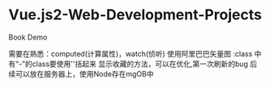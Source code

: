 # Vue.js2-Web-Development-Projects
Book Demo

需要在熟悉：computed(计算属性)，watch(侦听)
使用阿里巴巴矢量图
:class 中有“-”的class要使用''括起来
显示收藏的方法，可以在优化,第一次刷新的bug
后续可以放在服务器上，使用Node存在mgOB中